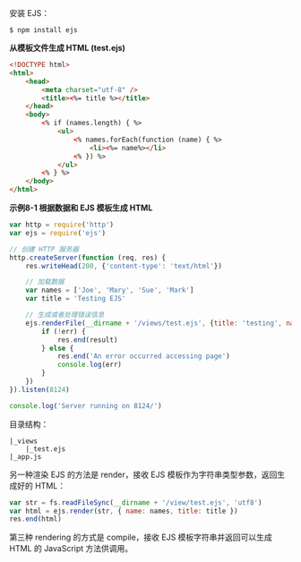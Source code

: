 安装 EJS：

```console
$ npm install ejs
```

**从模板文件生成 HTML (test.ejs)**

```html
<!DOCTYPE html>
<html>
    <head>
        <meta charset="utf-8" />
        <title><%= title %></title>
    </head>
    <body>
        <% if (names.length) { %>
            <ul>
                <% names.forEach(function (name) { %>
                    <li><%= name%></li>
                <% }) %>
            </ul>
        <% } %>
    </body>
</html>
```

**示例8-1 根据数据和 EJS 模板生成 HTML**

```js
var http = require('http')
var ejs = require('ejs')

// 创建 HTTP 服务器
http.createServer(function (req, res) {
    res.writeHead(200, {'content-type': 'text/html'})

    // 加载数据
    var names = ['Joe', 'Mary', 'Sue', 'Mark']
    var title = 'Testing EJS'

    // 生成或者处理错误信息
    ejs.renderFile(__dirname + '/views/test.ejs', {title: 'testing', names: names}, function (err, result) {
        if (!err) {
            res.end(result)
        } else {
            res.end('An error occurred accessing page')
            console.log(err)
        }
    })
}).listen(8124)

console.log('Server running on 8124/')
```

目录结构：

```
|_views
    |_test.ejs
|_app.js
```

另一种渲染 EJS 的方法是 render，接收 EJS 模板作为字符串类型参数，返回生成好的 HTML：

```js
var str = fs.readFileSync(__dirname + '/view/test.ejs', 'utf8')
var html = ejs.render(str, { name: names, title: title })
res.end(html)
```

第三种 rendering 的方式是 compile，接收 EJS 模板字符串并返回可以生成 HTML 的 JavaScript 方法供调用。


